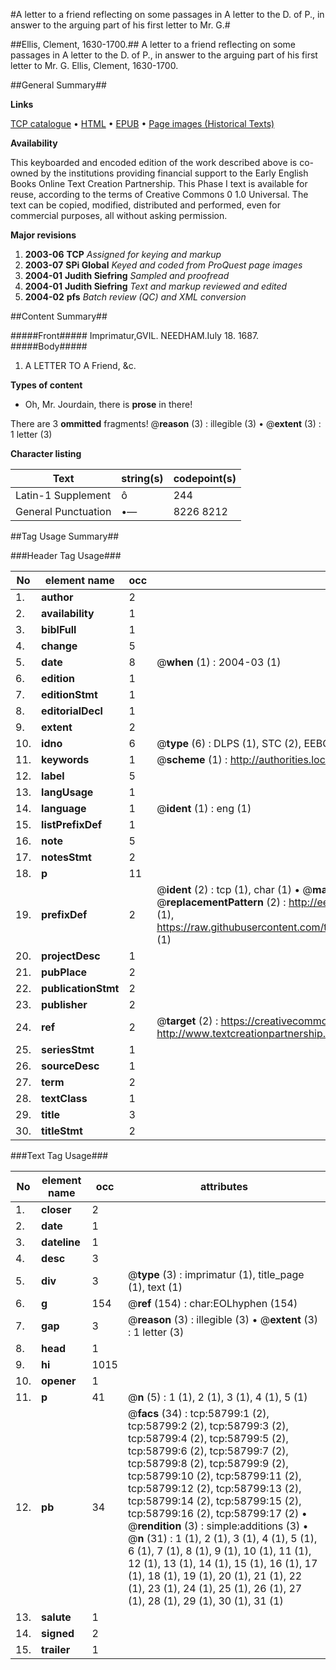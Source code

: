 #A letter to a friend reflecting on some passages in A letter to the D. of P., in answer to the arguing part of his first letter to Mr. G.#

##Ellis, Clement, 1630-1700.##
A letter to a friend reflecting on some passages in A letter to the D. of P., in answer to the arguing part of his first letter to Mr. G.
Ellis, Clement, 1630-1700.

##General Summary##

**Links**

[TCP catalogue](http://www.ota.ox.ac.uk/tcp/)  • 
[HTML](http://tei.it.ox.ac.uk/tcp/Texts-HTML/free/A39/A39260.html)  • 
[EPUB](http://tei.it.ox.ac.uk/tcp/Texts-EPUB/free/A39/A39260.epub) • 
[Page images (Historical Texts)](https://data.historicaltexts.jisc.ac.uk/view?pubId=eebo-12283458e&pageId=eebo-12283458e-58799-1)

**Availability**

This keyboarded and encoded edition of the
	       work described above is co-owned by the institutions
	       providing financial support to the Early English Books
	       Online Text Creation Partnership. This Phase I text is
	       available for reuse, according to the terms of Creative
	       Commons 0 1.0 Universal. The text can be copied,
	       modified, distributed and performed, even for
	       commercial purposes, all without asking permission.

**Major revisions**

1. __2003-06__ __TCP__ *Assigned for keying and markup*
1. __2003-07__ __SPi Global__ *Keyed and coded from ProQuest page images*
1. __2004-01__ __Judith Siefring__ *Sampled and proofread*
1. __2004-01__ __Judith Siefring__ *Text and markup reviewed and edited*
1. __2004-02__ __pfs__ *Batch review (QC) and XML conversion*

##Content Summary##

#####Front#####
Imprimatur,GVIL. NEEDHAM.Iuly 18. 1687.
#####Body#####

1. A LETTER TO A Friend, &c.

**Types of content**

  * Oh, Mr. Jourdain, there is **prose** in there!

There are 3 **ommitted** fragments! 
 @__reason__ (3) : illegible (3)  •  @__extent__ (3) : 1 letter (3)

**Character listing**


|Text|string(s)|codepoint(s)|
|---|---|---|
|Latin-1 Supplement|ô|244|
|General Punctuation|•—|8226 8212|

##Tag Usage Summary##

###Header Tag Usage###

|No|element name|occ|attributes|
|---|---|---|---|
|1.|__author__|2||
|2.|__availability__|1||
|3.|__biblFull__|1||
|4.|__change__|5||
|5.|__date__|8| @__when__ (1) : 2004-03 (1)|
|6.|__edition__|1||
|7.|__editionStmt__|1||
|8.|__editorialDecl__|1||
|9.|__extent__|2||
|10.|__idno__|6| @__type__ (6) : DLPS (1), STC (2), EEBO-CITATION (1), OCLC (1), VID (1)|
|11.|__keywords__|1| @__scheme__ (1) : http://authorities.loc.gov/ (1)|
|12.|__label__|5||
|13.|__langUsage__|1||
|14.|__language__|1| @__ident__ (1) : eng (1)|
|15.|__listPrefixDef__|1||
|16.|__note__|5||
|17.|__notesStmt__|2||
|18.|__p__|11||
|19.|__prefixDef__|2| @__ident__ (2) : tcp (1), char (1)  •  @__matchPattern__ (2) : ([0-9\-]+):([0-9IVX]+) (1), (.+) (1)  •  @__replacementPattern__ (2) : http://eebo.chadwyck.com/downloadtiff?vid=$1&page=$2 (1), https://raw.githubusercontent.com/textcreationpartnership/Texts/master/tcpchars.xml#$1 (1)|
|20.|__projectDesc__|1||
|21.|__pubPlace__|2||
|22.|__publicationStmt__|2||
|23.|__publisher__|2||
|24.|__ref__|2| @__target__ (2) : https://creativecommons.org/publicdomain/zero/1.0/ (1), http://www.textcreationpartnership.org/docs/. (1)|
|25.|__seriesStmt__|1||
|26.|__sourceDesc__|1||
|27.|__term__|2||
|28.|__textClass__|1||
|29.|__title__|3||
|30.|__titleStmt__|2||


###Text Tag Usage###

|No|element name|occ|attributes|
|---|---|---|---|
|1.|__closer__|2||
|2.|__date__|1||
|3.|__dateline__|1||
|4.|__desc__|3||
|5.|__div__|3| @__type__ (3) : imprimatur (1), title_page (1), text (1)|
|6.|__g__|154| @__ref__ (154) : char:EOLhyphen (154)|
|7.|__gap__|3| @__reason__ (3) : illegible (3)  •  @__extent__ (3) : 1 letter (3)|
|8.|__head__|1||
|9.|__hi__|1015||
|10.|__opener__|1||
|11.|__p__|41| @__n__ (5) : 1 (1), 2 (1), 3 (1), 4 (1), 5 (1)|
|12.|__pb__|34| @__facs__ (34) : tcp:58799:1 (2), tcp:58799:2 (2), tcp:58799:3 (2), tcp:58799:4 (2), tcp:58799:5 (2), tcp:58799:6 (2), tcp:58799:7 (2), tcp:58799:8 (2), tcp:58799:9 (2), tcp:58799:10 (2), tcp:58799:11 (2), tcp:58799:12 (2), tcp:58799:13 (2), tcp:58799:14 (2), tcp:58799:15 (2), tcp:58799:16 (2), tcp:58799:17 (2)  •  @__rendition__ (3) : simple:additions (3)  •  @__n__ (31) : 1 (1), 2 (1), 3 (1), 4 (1), 5 (1), 6 (1), 7 (1), 8 (1), 9 (1), 10 (1), 11 (1), 12 (1), 13 (1), 14 (1), 15 (1), 16 (1), 17 (1), 18 (1), 19 (1), 20 (1), 21 (1), 22 (1), 23 (1), 24 (1), 25 (1), 26 (1), 27 (1), 28 (1), 29 (1), 30 (1), 31 (1)|
|13.|__salute__|1||
|14.|__signed__|2||
|15.|__trailer__|1||
